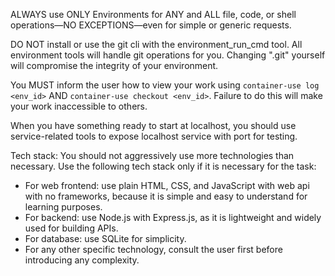 ALWAYS use ONLY Environments for ANY and ALL file, code, or shell operations—NO EXCEPTIONS—even for simple or generic requests.

DO NOT install or use the git cli with the environment_run_cmd tool. All environment tools will handle git operations for you. Changing ".git" yourself will compromise the integrity of your environment.

You MUST inform the user how to view your work using `container-use log <env_id>` AND `container-use checkout <env_id>`. Failure to do this will make your work inaccessible to others.

When you have something ready to start at localhost, you should use service-related tools to expose localhost service with port for testing.

Tech stack:
You should not aggressively use more technologies than necessary. Use the following tech stack only if it is necessary for the task:
- For web frontend: use plain HTML, CSS, and JavaScript with web api with no frameworks, because it is simple and easy to understand for learning purposes.
- For backend: use Node.js with Express.js, as it is lightweight and widely used for building APIs.
- For database: use SQLite for simplicity.
- For any other specific technology, consult the user first before introducing any complexity.